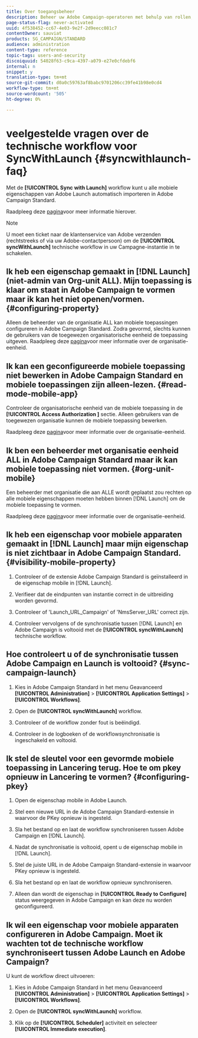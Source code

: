 ```yaml
---
title: Over toegangsbeheer
description: Beheer uw Adobe Campaign-operatoren met behulp van rollen, groepen en organisatorische eenheden.
page-status-flag: never-activated
uuid: 4f538452-cc67-4e03-9e2f-2d9eecc081c7
contentOwner: sauviat
products: SG_CAMPAIGN/STANDARD
audience: administration
content-type: reference
topic-tags: users-and-security
discoiquuid: 54028f63-c9ca-4397-a079-e27e0cfdebf6
internal: n
snippet: y
translation-type: tm+mt
source-git-commit: d0a0c59763af8babc9701206cc39fe41b98e0cd4
workflow-type: tm+mt
source-wordcount: '505'
ht-degree: 0%

---
```



# veelgestelde vragen over de technische workflow voor SyncWithLaunch {#syncwithlaunch-faq}

Met de **[!UICONTROL Sync with Launch]** workflow kunt u alle mobiele eigenschappen van Adobe Launch automatisch importeren in Adobe Campaign Standard.

Raadpleeg deze [pagina](../../administration/using/technical-workflows.md)voor meer informatie hierover.

>[!NOTE]
>
>U moet een ticket naar de klantenservice van Adobe verzenden (rechtstreeks of via uw Adobe-contactpersoon) om de **[!UICONTROL syncWithLaunch]** technische workflow in uw Campagne-instantie in te schakelen.

## Ik heb een eigenschap gemaakt in [!DNL Launch] (niet-admin van Org-unit ALL). Mijn toepassing is klaar om staat in Adobe Campaign te vormen maar ik kan het niet openen/vormen. {#configuring-property}

Alleen de beheerder van de organisatie ALL kan mobiele toepassingen configureren in Adobe Campaign Standard. Zodra gevormd, slechts kunnen de gebruikers van de toegewezen organisatorische eenheid de toepassing uitgeven. Raadpleeg deze [pagina](../../administration/using/organizational-units.md)voor meer informatie over de organisatie-eenheid.

## Ik kan een geconfigureerde mobiele toepassing niet bewerken in Adobe Campaign Standard en mobiele toepassingen zijn alleen-lezen. {#read-mode-mobile-app}

Controleer de organisatorische eenheid van de mobiele toepassing in de **[!UICONTROL Access Authorization ]** sectie. Alleen gebruikers van de toegewezen organisatie kunnen de mobiele toepassing bewerken.

Raadpleeg deze [pagina](../../administration/using/organizational-units.md)voor meer informatie over de organisatie-eenheid.

## Ik ben een beheerder met organisatie eenheid ALL in Adobe Campaign Standard maar ik kan mobiele toepassing niet vormen. {#org-unit-mobile}

Een beheerder met organisatie die aan ALLE wordt geplaatst zou rechten op alle mobiele eigenschappen moeten hebben binnen [!DNL Launch] om de mobiele toepassing te vormen.

Raadpleeg deze [pagina](../../administration/using/organizational-units.md)voor meer informatie over de organisatie-eenheid.

## Ik heb een eigenschap voor mobiele apparaten gemaakt in [!DNL Launch] maar mijn eigenschap is niet zichtbaar in Adobe Campaign Standard. {#visibility-mobile-property}

1. Controleer of de extensie Adobe Campaign Standard is geïnstalleerd in de eigenschap mobile in [!DNL Launch].

1. Verifieer dat de eindpunten van instantie correct in de uitbreiding worden gevormd.

1. Controleer of &#39;Launch_URL_Campaign&#39; of &#39;NmsServer_URL&#39; correct zijn.

1. Controleer vervolgens of de synchronisatie tussen [!DNL Launch] en Adobe Campaign is voltooid met de **[!UICONTROL syncWithLaunch]** technische workflow.

## Hoe controleert u of de synchronisatie tussen Adobe Campaign en Launch is voltooid? {#sync-campaign-launch}

1. Kies in Adobe Campaign Standard in het menu Geavanceerd **[!UICONTROL Administration]** > **[!UICONTROL Application Settings]** > **[!UICONTROL Workflows]**.

1. Open de **[!UICONTROL syncWithLaunch]** workflow.

1. Controleer of de workflow zonder fout is beëindigd.

1. Controleer in de logboeken of de workflowsynchronisatie is ingeschakeld en voltooid.

## Ik stel de sleutel voor een gevormde mobiele toepassing in Lancering terug. Hoe te om pkey opnieuw in Lancering te vormen? {#configuring-pkey}

1. Open de eigenschap mobile in Adobe Launch.

1. Stel een nieuwe URL in de Adobe Campaign Standard-extensie in waarvoor de PKey opnieuw is ingesteld.

1. Sla het bestand op en laat de workflow synchroniseren tussen Adobe Campaign en [!DNL Launch].

1. Nadat de synchronisatie is voltooid, opent u de eigenschap mobile in [!DNL Launch].

1. Stel de juiste URL in de Adobe Campaign Standard-extensie in waarvoor PKey opnieuw is ingesteld.

1. Sla het bestand op en laat de workflow opnieuw synchroniseren.

1. Alleen dan wordt de eigenschap in **[!UICONTROL Ready to Configure]** status weergegeven in Adobe Campaign en kan deze nu worden geconfigureerd.

## Ik wil een eigenschap voor mobiele apparaten configureren in Adobe Campaign. Moet ik wachten tot de technische workflow synchroniseert tussen Adobe Launch en Adobe Campaign?

U kunt de workflow direct uitvoeren:

1. Kies in Adobe Campaign Standard in het menu Geavanceerd **[!UICONTROL Administration]** > **[!UICONTROL Application Settings]** > **[!UICONTROL Workflows]**.

1. Open de **[!UICONTROL syncWithLaunch]** workflow.

1. Klik op de **[!UICONTROL Scheduler]** activiteit en selecteer **[!UICONTROL Immediate execution]**.
